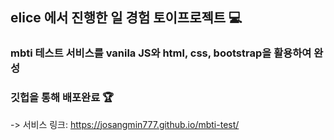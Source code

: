 ## elice 에서 진행한 일 경험 토이프로젝트 :computer:
### mbti 테스트 서비스를 vanila JS와 html, css, bootstrap을 활용하여 완성
### 깃헙을 통해 배포완료 :trophy:
-> 서비스 링크: https://josangmin777.github.io/mbti-test/
